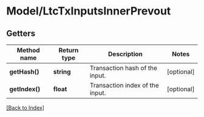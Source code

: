 # Model/LtcTxInputsInnerPrevout

## Getters

Method name | Return type | Description | Notes
------------ | ------------- | ------------- | -------------
**getHash()** | **string** | Transaction hash of the input. | [optional]
**getIndex()** | **float** | Transaction index of the input. | [optional]

[[Back to Index]](../index.md)
